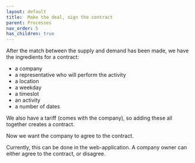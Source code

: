 ```yaml
---
layout: default
title:  Make the deal, sign the contract
parent: Processes
nav_order: 5
has_children: true
---
```


After the match between the supply and demand has been made, we have the ingredients for a contract:

- a company
- a representative who will perform the activity
- a location
- a weekday
- a timeslot
- an activity
- a number of dates

We also have a tariff (comes with the company), so adding these all together creates a contract.

Now we want the company to agree to the contract. 

Currently, this can be done in the web-application. A company owner can either agree to the contract, or disagree.